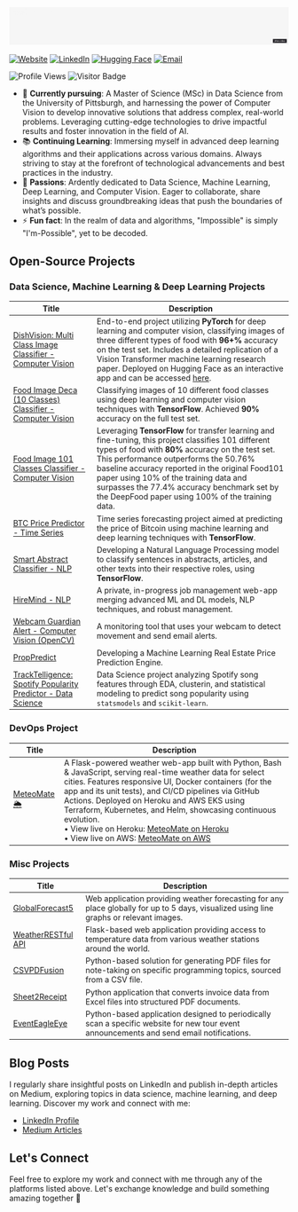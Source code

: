 ![Animated Text](Bouncing-period-[remix]msBig.gif)


[![Website](https://img.shields.io/badge/Website-Visit-green)](https://medium.com/@israelazoulay1)
[![LinkedIn](https://img.shields.io/badge/LinkedIn-Connect-blue)](https://www.linkedin.com/in/israelazoulay/)
[![Hugging Face](https://img.shields.io/badge/Hugging%20Face-Profile-yellow)](https://huggingface.co/IsraelAzoulay)
[![Email](https://img.shields.io/badge/Email-Send%20a%20mail-red)](mailto:israelazoulay1@gmail.com)

![Profile Views](https://komarev.com/ghpvc/?username=IsraelAzoulay&color=blueviolet)
![Visitor Badge](https://visitor-badge.laobi.icu/badge?page_id=IsraelAzoulay)

- 🎯 **Currently pursuing**: A Master of Science (MSc) in Data Science from the University of Pittsburgh, and harnessing the power of Computer Vision to develop innovative solutions that address complex, real-world problems. Leveraging cutting-edge technologies to drive impactful results and foster innovation in the field of AI.
- 📚 **Continuing Learning**: Immersing myself in advanced deep learning algorithms and their applications across various domains. Always striving to stay at the forefront of technological advancements and best practices in the industry.
- 🚀 **Passions**: Ardently dedicated to Data Science, Machine Learning, Deep Learning, and Computer Vision. Eager to collaborate, share insights and discuss groundbreaking ideas that push the boundaries of what’s possible.
- ⚡ **Fun fact**: In the realm of data and algorithms, "Impossible" is simply "I'm-Possible", yet to be decoded.

## Open-Source Projects

### Data Science, Machine Learning & Deep Learning Projects
| Title | Description |
|-------|-------------|
| [DishVision: Multi Class Image Classifier - Computer Vision](https://github.com/IsraelAzoulay/MultiClass-Classifier-ComputerVision) | End-to-end project utilizing **PyTorch** for deep learning and computer vision, classifying images of three different types of food with **96+%** accuracy on the test set. Includes a detailed replication of a Vision Transformer machine learning research paper. Deployed on Hugging Face as an interactive app and can be accessed [here](https://huggingface.co/spaces/IsraelAzoulay/DishVision). | 
| [Food Image Deca (10 Classes) Classifier - Computer Vision](https://github.com/IsraelAzoulay/food-image-deca-classifier-computer-vision) | Classifying images of 10 different food classes using deep learning and computer vision techniques with **TensorFlow**. Achieved **90%** accuracy on the full test set. |
| [Food Image 101 Classes Classifier - Computer Vision](https://github.com/IsraelAzoulay/food-image-101-classes-classifier-computer-vision) | Leveraging **TensorFlow** for transfer learning and fine-tuning, this project classifies 101 different types of food with **80%** accuracy on the test set. This performance outperforms the 50.76% baseline accuracy reported in the original Food101 paper using 10% of the training data and surpasses the 77.4% accuracy benchmark set by the DeepFood paper using 100% of the training data. |
| [BTC Price Predictor - Time Series](https://github.com/IsraelAzoulay/BTC-Price-Predictor) | Time series forecasting project aimed at predicting the price of Bitcoin using machine learning and deep learning techniques with **TensorFlow**. |
| [Smart Abstract Classifier - NLP](https://github.com/IsraelAzoulay/SmartAbstractClassifier-NLP) | Developing a Natural Language Processing model to classify sentences in abstracts, articles, and other texts into their respective roles, using **TensorFlow**. |
| [HireMind - NLP](https://github.com/IsraelAzoulay/HireMind) | A private, in-progress job management web-app merging advanced ML and DL models, NLP techniques, and robust management. |
| [Webcam Guardian Alert - Computer Vision (OpenCV)](https://github.com/IsraelAzoulay/webcam-guardian-alert) | A monitoring tool that uses your webcam to detect movement and send email alerts. |
| [PropPredict](https://github.com/IsraelAzoulay/PropPredict) | Developing a Machine Learning Real Estate Price Prediction Engine. |
| [TrackTelligence: Spotify Popularity Predictor - Data Science](https://github.com/IsraelAzoulay/TrackTelligence-Spotify-Popularity-Predictor) | Data Science project analyzing Spotify song features through EDA, clusterin, and statistical modeling to predict song popularity using `statsmodels` and `scikit-learn`. |

### DevOps Project
| Title | Description |
|-------|-------------|
| [MeteoMate 🌦️](https://github.com/IsraelAzoulay/MeteoMate) | A Flask-powered weather web-app built with Python, Bash & JavaScript, serving real-time weather data for select cities. Features responsive UI, Docker containers (for the app and its unit tests), and CI/CD pipelines via GitHub Actions. Deployed on Heroku and AWS EKS using Terraform, Kubernetes, and Helm, showcasing continuous evolution.<br> • View live on Heroku: [MeteoMate on Heroku](https://meteomate-30b58b736361.herokuapp.com/)<br> • View live on AWS: [MeteoMate on AWS](https://www.meteomate.online/) |

### Misc Projects
| Title | Description |
|-------|-------------|
| [GlobalForecast5](https://github.com/IsraelAzoulay/global-forecast-5) | Web application providing weather forecasting for any place globally for up to 5 days, visualized using line graphs or relevant images. |
| [WeatherRESTful API](https://github.com/IsraelAzoulay/station-spectrum-weather) | Flask-based web application providing access to temperature data from various weather stations around the world. |
| [CSVPDFusion](https://github.com/IsraelAzoulay/csv-to-pdf-templates) | Python-based solution for generating PDF files for note-taking on specific programming topics, sourced from a CSV file. |
| [Sheet2Receipt](https://github.com/IsraelAzoulay/excel-to-pdf) | Python application that converts invoice data from Excel files into structured PDF documents. |
| [EventEagleEye](https://github.com/IsraelAzoulay/tour-notifier) | Python-based application designed to periodically scan a specific website for new tour event announcements and send email notifications. |

## Blog Posts
I regularly share insightful posts on LinkedIn and publish in-depth articles on Medium, exploring topics in data science, machine learning, and deep learning. Discover my work and connect with me:
- [LinkedIn Profile](https://www.linkedin.com/in/israelazoulay/)
- [Medium Articles](https://medium.com/@israelazoulay1)

## Let's Connect
Feel free to explore my work and connect with me through any of the platforms listed above. Let's exchange knowledge and build something amazing together 🚀 
